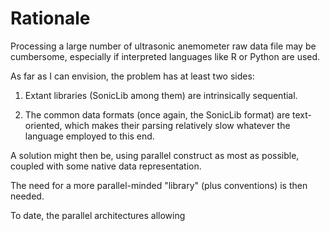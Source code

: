 # Rationale

Processing a large number of ultrasonic anemometer raw data file may be cumbersome, especially if interpreted languages like R or Python are used.

As far as I can envision, the problem has at least two sides:

1. Extant libraries (SonicLib among them) are intrinsically sequential.

2. The common data formats (once again, the SonicLib format) are text-oriented, which makes their parsing relatively slow whatever the language employed to this end.

A solution might then be, using parallel construct as most as possible, coupled with some native data representation.

The need for a more parallel-minded "library" (plus conventions) is then needed.

To date, the parallel architectures allowing

